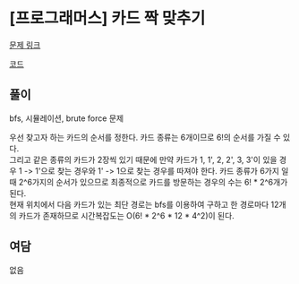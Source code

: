 # [프로그래머스] 카드 짝 맞추기

[문제 링크](https://programmers.co.kr/learn/courses/30/lessons/72415)

[코드](https://github.com/JSWww/algorithm/blob/main/programmers/2021_kakao_blind_6/2021_kakao_blind_6.cpp)

## 풀이

bfs, 시뮬레이션, brute force 문제

우선 찾고자 하는 카드의 순서를 정한다. 카드 종류는 6개이므로 6!의 순서를 가질 수 있다.  
그리고 같은 종류의 카드가 2장씩 있기 때문에 만약 카드가 1, 1', 2, 2', 3, 3'이 있을 경우 1 -> 1'으로 찾는 경우와 1' -> 1으로 찾는 경우를 따져야 한다. 카드 종류가 6가지 일 때 2^6가지의 순서가 있으므로 최종적으로 카드를 방문하는 경우의 수는 6! * 2^6개가 된다.  
현재 위치에서 다음 카드가 있는 최단 경로는 bfs를 이용하여 구하고 한 경로마다 12개의 카드가 존재하므로 시간복잡도는 O(6! * 2^6 * 12 * 4^2)이 된다.

## 여담

없음
